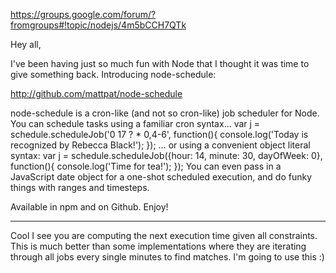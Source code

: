 https://groups.google.com/forum/?fromgroups#!topic/nodejs/4m5bCCH7QTk

Hey all,

I've been having just so much fun with Node that I thought it was time to give something back. Introducing node-schedule:

http://github.com/mattpat/node-schedule

node-schedule is a cron-like (and not so cron-like) job scheduler for Node. You can schedule tasks using a familiar cron syntax…
var j = schedule.scheduleJob('0 17 ? * 0,4-6', function(){
    console.log('Today is recognized by Rebecca Black!');
});
… or using a convenient object literal syntax:
var j = schedule.scheduleJob({hour: 14, minute: 30, dayOfWeek: 0}, function(){
    console.log('Time for tea!');
});
You can even pass in a JavaScript date object for a one-shot scheduled execution, and do funky things with ranges and timesteps.

Available in npm and on Github. Enjoy!

---

Cool I see you are computing the next execution time given all constraints. This is much better than some implementations where they are iterating through all jobs every single minutes to find matches.
I'm going to use this :)